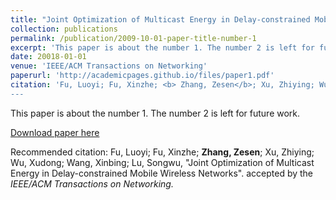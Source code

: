 ```yaml
---
title: "Joint Optimization of Multicast Energy in Delay-constrained Mobile Wireless Networks"
collection: publications
permalink: /publication/2009-10-01-paper-title-number-1
excerpt: 'This paper is about the number 1. The number 2 is left for future work.'
date: 20018-01-01
venue: 'IEEE/ACM Transactions on Networking'
paperurl: 'http://academicpages.github.io/files/paper1.pdf'
citation: 'Fu, Luoyi; Fu, Xinzhe; <b> Zhang, Zesen</b>; Xu, Zhiying; Wu, Xudong; Wang, Xinbing; Lu, Songwu, &quot;Joint Optimization of Multicast Energy in Delay-constrained Mobile Wireless Networks&quot;. accepted by the <i> IEEE/ACM Transactions on Networking.</i> (<i>Contribution:</i> Make the experiment, help with some mathematical theory and write the revision letter to the reviewer.)
---
```

This paper is about the number 1. The number 2 is left for future work.

[Download paper here](http://academicpages.github.io/files/paper1.pdf)

Recommended citation: Fu, Luoyi; Fu, Xinzhe; <b> Zhang, Zesen</b>; Xu, Zhiying; Wu, Xudong; Wang, Xinbing; Lu, Songwu, &quot;Joint Optimization of Multicast Energy in Delay-constrained Mobile Wireless Networks&quot;. accepted by the <i> IEEE/ACM Transactions on Networking.</i> 
